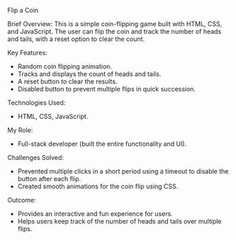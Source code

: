 Flip a Coin

Brief Overview:
This is a simple coin-flipping game built with HTML, CSS, and JavaScript. The user can flip the coin and track the number of heads and tails, with a reset option to clear the count.

Key Features:
-	Random coin flipping animation.
-	Tracks and displays the count of heads and tails.
-	A reset button to clear the results.
-	Disabled button to prevent multiple flips in quick succession.

Technologies Used:
- HTML, CSS, JavaScript.

My Role:
- Full-stack developer (built the entire functionality and UI).

Challenges Solved:
- Prevented multiple clicks in a short period using a timeout to disable the button after each flip.
- Created smooth animations for the coin flip using CSS.

Outcome:
- Provides an interactive and fun experience for users.
- Helps users keep track of the number of heads and tails over multiple flips.
